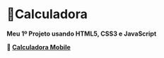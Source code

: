 # 📱Calculadora
**Meu 1º Projeto usando HTML5, CSS3 e JavaScript**

**📲 [Calculadora Mobile](https://igormurai.github.io/Calculadora-Mobile/Calculadora/index.html)**
